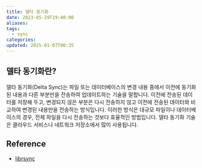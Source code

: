 ```yaml
---
title: 델타 동기화
date: 2023-05-29T19:48:00
aliases: 
tags:
  - sync
categories: 
updated: 2025-01-07T00:35
---
```


## 델타 동기화란?

델타 동기화(Delta Sync)는 파일 또는 데이터베이스의 변경 내용 중에서 이전에 동기화된 내용과 다른 부분만을 전송하여 업데이트하는 기술을 말합니다. 이전에 전송된 데이터를 저장해 두고, 변경되지 않은 부분은 다시 전송하지 않고 이전에 전송된 데이터와 비교하여 변경된 내용만을 전송하는 방식입니다. 이러한 방식은 대규모 파일이나 데이터베이스의 경우, 전체 파일을 다시 전송하는 것보다 효율적인 방법입니다. 델타 동기화 기술은 클라우드 서비스나 네트워크 저장소에서 많이 사용됩니다.

## Reference

- [librsync](https://github.com/librsync/librsync)
